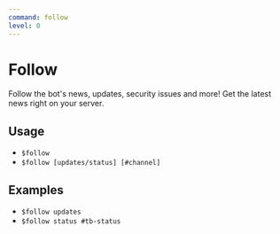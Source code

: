 ```yaml
---
command: follow
level: 0
---
```


# Follow

Follow the bot's news, updates, security issues and more! Get the latest news right on your server.

## Usage

 - `$follow`
 - `$follow [updates/status] [#channel]`

## Examples

 - `$follow updates`
 - `$follow status #tb-status`